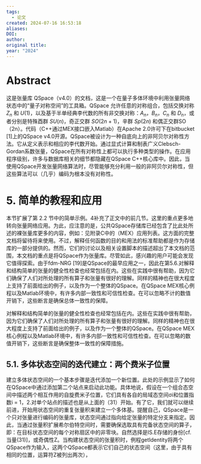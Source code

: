 ```yaml
---
tags:
  - 论文
created: 2024-07-16 16:53:18
aliases: 
DOI: 
author: 
original title: 
year: "2024"
---
```

# Abstract
这是张量库 QSpace（v4.0）的文档，这是一个在量子多体环境中利用张量网络状态中的“量子对称空间”的工具箱。QSpace 允许任意的对称组合，包括交换对称 $Z_n$ 和 $U(1)$，以及基于半单经典李代数的所有非交换对称：$A_n$，$B_n$，$C_n$ 和 $D_n$，或者分别是特殊酉群 $SU(n)$，奇正交群 $SO(2n+1)$，辛群 $Sp(2n)$ 和偶正交群SO（2n）。代码（C++通过MEX接口嵌入Matlab）在Apache 2.0许可下在bitbucket [1]上的QSpace v4.0开源。QSpace被设计为一种自底向上的非阿贝尔对称性方法。它从定义表示和相应的李代数开始。通过显式计算和制表广义Clebsch-Gordan系数张量，QSpace在所有对称性上都可以执行多种类型的操作。在应用程序级别，许多与数据库相关的细节都隐藏在QSpace C++核心库中。因此，当使用QSpace开发张量网络算法时，尽管能够充分利用一般的非阿贝尔对称性，但这些算法可以（几乎）编码为根本没有对称性。

# 5. 简单的教程和应用
本节扩展了第 2.2 节中的简单示例。4补充了正文中的前几节。这里的重点更多地转向张量网络应用。为此，应注意的是，公共QSpace存储库已经包含了比此处所述的裸张量库更多的内容，例如：见附录C中的（MEX）应用列表。这方面的完整文档将留待将来使用。不过，解释任何函数的目的和用法的标准帮助都是作为存储库的一部分提供的。然而，它们的讨论以及相关设置脚本的描述超出了本文档的范围，本文档的重点是将QSpace作为张量库。尽管如此，感兴趣的用户可能会发现它值得探索。由于fdm-NRG [19]是QSpace的最早应用之一，因此在第5.6.对解释和结构简单的张量的健全性检查也经常包括在内。这些在实践中很有帮助，因为它们确保了人们对所处理的所有算子和张量有很好的理解。同样的精神也在很大程度上支持了前面给出的例子，以及作为一个整体的QSpace。在QSpace MEX核心例程以及Matlab环境中，有许多内部一致性和可信性检查。在可以忽略不计的数值开销下，这些断言是确保总体一致性的保障。

对解释和结构简单的张量的健全性检查也经常包括在内。这些在实践中很有帮助，因为它们确保了人们对所处理的所有算子和张量有很好的理解。同样的精神也在很大程度上支持了前面给出的例子，以及作为一个整体的QSpace。在QSpace MEX核心例程以及Matlab环境中，有许多内部一致性和可信性检查。在可以忽略的数值开销下，这些断言是确保整体一致性的保障措施。

## 5.1. 多体状态空间的迭代建立：两个费米子位置

建立多体状态空间的一个基本步骤是迭代添加一个新位置。此处的示例显示了如何在QSpace中通过添加第二个站点来启动此功能。具体地说，假设在一个组合态空间中描述两个相互作用的自旋费米子位置，它们具有各自的局域态空间σi和位置指数i = 1，2.对单个站点的描述也是从上面的（31）开始。有了它，我们就可以继续前进，开始用状态空间的重复张量积来建立一个多体基。提醒自己，QSpace是一个只对张量进行编码的张量库，状态空间通过指向给定张量的特定分支来指定。因此，当通过张量积扩展希尔伯特空间时，需要确保选取具有完备状态空间的算子，即：在目标状态空间的每个对称扇区中的非零块。自然选择是IS.E存储的身份[cf.当量(31)]，或奇偶性Z。当构建状态空间的张量积时，例程getIdentity将两个QSpace作为输入，这两个QSpace都表示它们自己的状态空间（这里，由于具有相同的位置，运算符Z被列出两次），